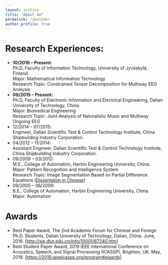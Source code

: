 ```yaml
---
layout: archive
title: "About me"
permalink: /aboutme/
author_profile: true
---
```


Research Experiences:
======
- **10/2016 – Present:**<br>
Ph.D, Faculty of Information Technology, University of Jyväskylä, Finland.<br>
Major: Mathematical Information Technology<br>
Research Topic: Constrained Tensor Decomposition for Multiway EEG Analysis<br>
- **09/2015 – Present:**<br>
Ph.D, Faculty of Electronic Information and Electrical Engineering, Dalian University of Technology, China.<br>
Major: Biomedical Engineering<br>
Research Topic: Joint Analysis of Naturalistic Music and Multiway Ongoing EEG<br>
- 12/2014 – 07/2015:<br>
Engineer, Dalian Scientific Test & Control Technology Institute, China Shipbuilding Industry Corporation.<br>
- 04/2012 – 11/2014:<br>
Assistant Engineer, Dalian Scientific Test & Control Technology Institute, China Shipbuilding Industry Corporation.<br>
- 09/2009 – 03/2012:<br>
M.E., College of Automation, Harbin Engineering University, China.<br>
Major: Pattern Recognition and Intelligence System<br>
Research Topic: Image Segmentation Based on Partial Difference Equations [<a href="http://kns.cnki.net/KCMS/detail/detail.aspx?dbname=CMFD201301&filename=1012518274.nh" target="_blank">Dissertation in Chinese</a>]<br>
- 09/2005 – 06/2009:<br>
B.E., College of Automation, Harbin Engineering University, China.<br>
Major: Automation

Awards
======
- Best Paper Award, The 2nd Academic Forum for Chinese and Foreign Ph.D. Students, Dalian University of Technology, Dalian, China. June, 2016. [<a href="http://www.matlab.org.cn/wood/" target="_blank">http://sie.dlut.edu.cn/info/10001/87240.htm</a>]
- Best Student Paper Award, 2019 IEEE International Conference on Acoustics, Speech, and Signal Processing (ICASSP), Brighton, UK. May, 2019. [<a href="http://www.matlab.org.cn/wood/" target="_blank">https://2019.ieeeicassp.org/program#awards</a>]

